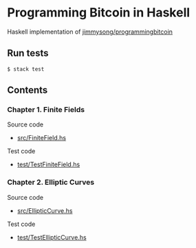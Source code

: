 # Programming Bitcoin in Haskell

Haskell implementation of [jimmysong/programmingbitcoin](https://github.com/jimmysong/programmingbitcoin)

## Run tests

```
$ stack test
```

## Contents

### Chapter 1. Finite Fields

Source code

- [src/FiniteField.hs](./src/FiniteField.hs)

Test code

- [test/TestFiniteField.hs](./test/TestFiniteField.hs)

### Chapter 2. Elliptic Curves

Source code

- [src/EllipticCurve.hs](./src/EllipticCurve.hs)

Test code

- [test/TestEllipticCurve.hs](./test/TestEllipticCurve.hs)
